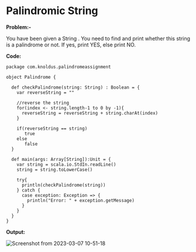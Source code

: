 # Palindromic String
**Problem:-**

You have been given a String . You need to find and print whether this string is a palindrome or not. 
If yes, print YES, else print NO.

**Code:**
```
package com.knoldus.palindromeassignment

object Palindrome {

  def checkPalindrome(string: String) : Boolean = {
    var reverseString = ""

    //reverse the string
    for(index <- string.length-1 to 0 by -1){
      reverseString = reverseString + string.charAt(index)
    }

    if(reverseString == string)
       true
    else
       false
  }

  def main(args: Array[String]):Unit = {
    var string = scala.io.StdIn.readLine()
    string = string.toLowerCase()

    try{
      println(checkPalindrome(string))
    } catch {
      case exception: Exception => {
        println("Error: " + exception.getMessage)
      }
    }
  }
}
```

**Output:**

![Screenshot from 2023-03-07 10-51-18](https://user-images.githubusercontent.com/125345690/223431833-2fb96fae-bdb8-47a6-9ed5-c31233bb9172.png)
